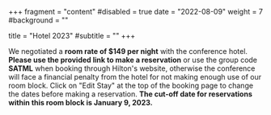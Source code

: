 +++
fragment = "content"
#disabled = true
date = "2022-08-09"
weight = 7
#background = ""

title = "Hotel 2023"
#subtitle = ""
+++

We negotiated a <b>room rate of $149 per night</b> with the conference hotel.
<b>Please use the provided link to make a reservation</b> or use the group code
<b>SATML</b> when booking through Hilton's website, otherwise the conference
will face a financial penalty from the hotel for not making enough use of our
room block. Click on "Edit Stay" at the top of the booking page to change the
dates before making a reservation. <b>The cut-off date for reservations within
this room block is January 9, 2023.</b>
